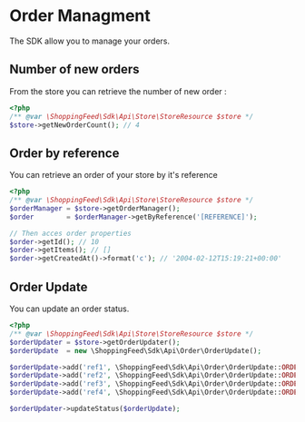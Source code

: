 Order Managment
===============

The SDK allow you to manage your orders.

## Number of new orders

From the store you can retrieve the number of new order :
```php
<?php
/** @var \ShoppingFeed\Sdk\Api\Store\StoreResource $store */
$store->getNewOrderCount(); // 4
```

## Order by reference

You can retrieve an order of your store by it's reference

```php
<?php
/** @var \ShoppingFeed\Sdk\Api\Store\StoreResource $store */
$orderManager = $store->getOrderManager();
$order        = $orderManager->getByReference('[REFERENCE]');

// Then acces order properties
$order->getId(); // 10
$order->getItems(); // []
$order->getCreatedAt()->format('c'); // '2004-02-12T15:19:21+00:00'
````

## Order Update

You can update an order status.

```php
<?php
/** @var \ShoppingFeed\Sdk\Api\Store\StoreResource $store */
$orderUpdater = $store->getOrderUpdater();
$orderUpdate  = new \ShoppingFeed\Sdk\Api\Order\OrderUpdate();

$orderUpdate->add('ref1', \ShoppingFeed\Sdk\Api\Order\OrderUpdate::ORDER_ACCEPT);
$orderUpdate->add('ref2', \ShoppingFeed\Sdk\Api\Order\OrderUpdate::ORDER_REFUSE);
$orderUpdate->add('ref3', \ShoppingFeed\Sdk\Api\Order\OrderUpdate::ORDER_CANCEL);
$orderUpdate->add('ref4', \ShoppingFeed\Sdk\Api\Order\OrderUpdate::ORDER_SHIP);

$orderUpdater->updateStatus($orderUpdate);
````